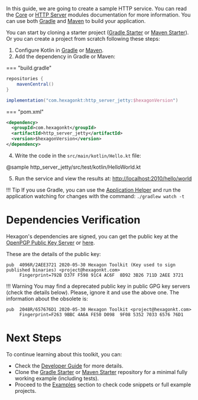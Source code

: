 
In this guide, we are going to create a sample HTTP service. You can read the [Core] or
[HTTP Server] modules documentation for more information. You can use both [Gradle] and [Maven] to
build your application.

You can start by cloning a starter project ([Gradle Starter] or [Maven Starter]). Or you can create
a project from scratch following these steps:

1. Configure Kotlin in [Gradle][Setup Gradle] or [Maven][Setup Maven].
2. Add the dependency in Gradle or Maven:

=== "build.gradle"
  ```groovy
  repositories {
      mavenCentral()
  }

  implementation("com.hexagonkt:http_server_jetty:$hexagonVersion")
  ```

=== "pom.xml"
  ```xml
  <dependency>
    <groupId>com.hexagonkt</groupId>
    <artifactId>http_server_jetty</artifactId>
    <version>$hexagonVersion</version>
  </dependency>
  ```

4. Write the code in the `src/main/kotlin/Hello.kt` file:

@sample http_server_jetty/src/test/kotlin/HelloWorld.kt

5. Run the service and view the results at: [http://localhost:2010/hello/world][Endpoint]

!!! Tip
    If you use Gradle, you can use the [Application Helper] and run the application watching for
    changes with the command: `./gradlew watch -t`

[Application Helper]: /gradle/#application

# Dependencies Verification

Hexagon's dependencies are signed, you can get the public key at the
[OpenPGP Public Key Server][pgp key] or [here][site pgp key].

These are the details of the public key:

```
pub  4096R/2AEE3721 2020-05-30 Hexagon Toolkit (Key used to sign published binaries) <project@hexagonkt.com>
     Fingerprint=792B D37F F598 91C4 AC6F  8D92 3B26 711D 2AEE 3721
```

!!! Warning
    You may find a deprecated public key in public GPG key servers (check the details
    below). Please, ignore it and use the above one. The information about the obsolete is:

```
pub  2048R/657676D1 2020-05-30 Hexagon Toolkit <project@hexagonkt.com>
     Fingerprint=F263 9BBC 4A6A FE50 D098  9F08 5352 7033 6576 76D1
```

[pgp key]: https://keys.openpgp.org/search?q=project%40hexagonkt.com
[site pgp key]: /project_hexagonkt_com_public.key

# Next Steps

To continue learning about this toolkit, you can:

* Check the [Developer Guide] for more details.
* Clone the [Gradle Starter] or [Maven Starter] repository for a minimal fully working example
  (including tests).
* Proceed to the [Examples] section to check code snippets or full example projects.

[Gradle Starter]: https://github.com/hexagonkt/gradle_starter
[Maven Starter]: https://github.com/hexagonkt/maven_starter
[Examples]: /examples/http_server_examples
[Setup Gradle]: https://kotlinlang.org/docs/reference/using-gradle.html
[Setup Maven]: https://kotlinlang.org/docs/reference/using-maven.html
[Gradle]: https://gradle.org
[Maven]: https://maven.apache.org
[Endpoint]: http://localhost:2010/hello/world
[Developer Guide]: /developer_guide
[Core]: /hexagon_core
[HTTP Server]: /port_http_server
